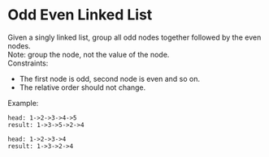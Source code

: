 # Odd Even Linked List  

Given a singly linked list, group all odd nodes together followed by the even nodes.  
Note: group the node, not the value of the node.  
Constraints:
- The first node is odd, second node is even and so on.  
- The relative order should not change.  

Example:
```
head: 1->2->3->4->5
result: 1->3->5->2->4  

head: 1->2->3->4
result: 1->3->2->4
```

